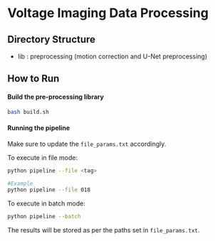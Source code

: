 # Voltage Imaging Data Processing


## Directory Structure
* lib   : preprocessing (motion correction and U-Net preprocessing)

## How to Run

#### Build the pre-processing library
```bash
bash build.sh
```

#### Running the pipeline

Make sure to update the `file_params.txt` accordingly.

To execute in file mode:
```bash
python pipeline --file <tag>

#Example
python pipeline --file 018
```

To execute in batch mode:

```bash
python pipeline --batch
```
The results will be stored as per the paths set in `file_params.txt`.